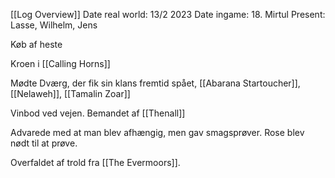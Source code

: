 [[Log Overview]]
Date real world: 13/2 2023
Date ingame: 18. Mirtul
Present: Lasse, Wilhelm, Jens

Køb af heste

Kroen i [[Calling Horns]]

Mødte Dværg, der fik sin klans fremtid spået, [[Abarana Startoucher]],  [[Nelaweh]], [[Tamalin Zoar]]

Vinbod ved vejen. Bemandet af [[Thenall]]

Advarede med at man blev afhængig, men gav smagsprøver. Rose blev nødt til at prøve.

Overfaldet af trold fra [[The Evermoors]].
